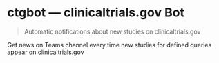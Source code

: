 # ctgbot — clinicaltrials.gov Bot
> Automatic notifications about new studies on clinicaltrials.gov  
 
Get news on Teams channel every time new studies for defined queries appear on clinicaltrials.gov
